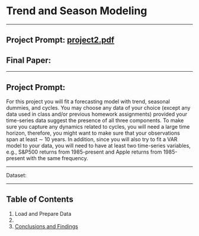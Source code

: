 # Trend and Season Modeling
***

## Project Prompt: [project2.pdf](https://github.com/kivatmojo/econ144/files/15270522/project2.pdf)
## Final Paper: 

***

## Project Prompt:  
For this project you will fit a forecasting model with trend, seasonal dummies, and cycles. You may choose any data of your choice (except any data used in class and/or previous homework assignments) provided your time-series data suggest the presence of all three components. To make sure you capture any dynamics related to cycles, you will need a large time horizon, therefore, you might want to make sure that your observations span at least ∼ 10 years. In addition, since you will also try to fit a VAR model to your data, you will need to have at least two time-series variables, e.g., S&P500 returns from 1985-present and Apple returns from 1985-present with the same frequency.

***

Dataset: []() 

***

## Table of Contents
1. Load and Prepare Data  
2. 
13. [Conclusions and Findings](#conclusions-and-findings)
